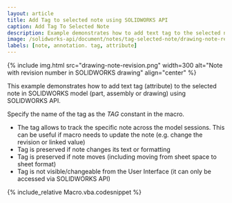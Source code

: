 ```yaml
---
layout: article
title: Add Tag to selected note using SOLIDWORKS API
caption: Add Tag To Selected Note
description: Example demonstrates how to add text tag to the selected note in SOLIDWORKS model
image: /solidworks-api/document/notes/tag-selected-note/drawing-note-revision.png
labels: [note, annotation. tag, attribute]
---
```

{% include img.html src="drawing-note-revision.png" width=300 alt="Note with revision number in SOLIDWORKS drawing" align="center" %}

This example demonstrates how to add text tag (attribute) to the selected note in SOLIDWORKS model (part, assembly or drawing) using SOLIDWORKS API.

Specify the name of the tag as the *TAG* constant in the macro.

* The tag allows to track the specific note across the model sessions. This can be useful if macro needs to update the note (e.g. change the revision or linked value)
* Tag is preserved if note changes its text or formatting
* Tag is preserved if note moves (including moving from sheet space to sheet format)
* Tag is not visible/changeable from the User Interface (it can only be accessed via SOLIDWORKS API)

{% include_relative Macro.vba.codesnippet %}
